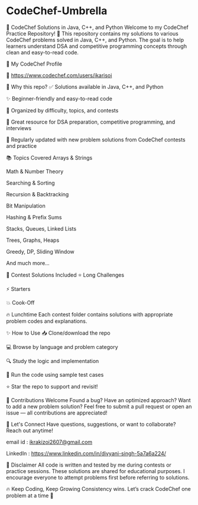 # CodeChef-Umbrella

🧠 CodeChef Solutions in Java, C++, and Python
Welcome to my CodeChef Practice Repository! 🚀
This repository contains my solutions to various CodeChef problems solved in Java, C++, and Python. The goal is to help learners understand DSA and competitive programming concepts through clean and easy-to-read code.

👤 My CodeChef Profile

📎 https://www.codechef.com/users/ikarisoi

📌 Why this repo?
✅ Solutions available in Java, C++, and Python

✨ Beginner-friendly and easy-to-read code

📂 Organized by difficulty, topics, and contests

🧠 Great resource for DSA preparation, competitive programming, and interviews

🔄 Regularly updated with new problem solutions from CodeChef contests and practice

📚 Topics Covered
Arrays & Strings

Math & Number Theory

Searching & Sorting

Recursion & Backtracking

Bit Manipulation

Hashing & Prefix Sums

Stacks, Queues, Linked Lists

Trees, Graphs, Heaps

Greedy, DP, Sliding Window

And much more...

🧠 Contest Solutions Included
⭐ Long Challenges

⚡ Starters

💥 Cook-Off

🔥 Lunchtime
Each contest folder contains solutions with appropriate problem codes and explanations.

✨ How to Use
📥 Clone/download the repo

💻 Browse by language and problem category

🔍 Study the logic and implementation

🧪 Run the code using sample test cases

⭐ Star the repo to support and revisit!

🙌 Contributions Welcome
Found a bug? Have an optimized approach? Want to add a new problem solution?
Feel free to submit a pull request or open an issue — all contributions are appreciated!

🙌 Let's Connect
Have questions, suggestions, or want to collaborate? Reach out anytime!

email id : ikrakizoi2607@gmail.com

LinkedIn : https://www.linkedin.com/in/divyani-singh-5a7a6a224/

📌 Disclaimer
All code is written and tested by me during contests or practice sessions. These solutions are shared for educational purposes. I encourage everyone to attempt problems first before referring to solutions.

🔥 Keep Coding, Keep Growing
Consistency wins.
Let’s crack CodeChef one problem at a time 💪

